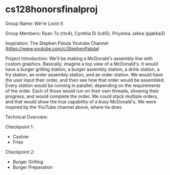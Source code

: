 # cs128honorsfinalproj

Group Name: We're Lovin It

Group Members: Ryan To (rto4), Cynthia Di (cdi5), Priyanka Jakka (pjakka3)

Inspiration: The Stephen Patula Youtube Channel (https://www.youtube.com/c/StephenPatula)

Project Introduction:
We'll be making a McDonald's assembly line with custom graphics. Basically, imagine a top view of a McDonald's. it would have a burger grilling station, a burger assembly station, a drink station, a fry station, an order assembly station, and an order station. We would have the user input their order, and then see how that order would be assembled. Every station would be running in parallel, depending on the requirements of the order. Each of those would run on their own threads, showing their progress, and would complete the order. We could stack multiple orders, and that would show the true capability of a busy McDonald's. We were inspired by the YouTube channel above, where he does 

Technical Overview:

Checkpoint 1:
- Cashier
- Fries

Checkpoint 2:
- Burger Grilling
- Burger Preparation
